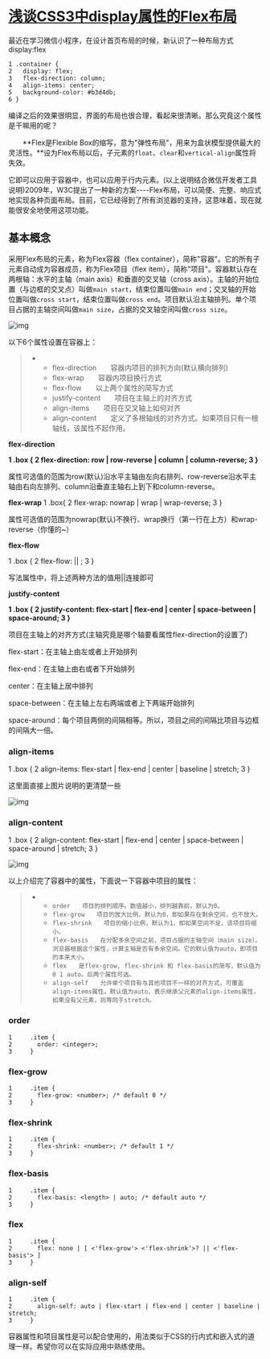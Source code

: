 # [浅谈CSS3中display属性的Flex布局](https://www.cnblogs.com/xuyuntao/articles/6391728.html)



最近在学习微信小程序，在设计首页布局的时候，新认识了一种布局方式display:flex

```
1 .container {
2   display: flex;
3   flex-direction: column;
4   align-items: center;
5   background-color: #b3d4db;
6 }
```

编译之后的效果很明显，界面的布局也很合理，看起来很清晰。那么究竟这个属性是干嘛用的呢？

　　**Flex是Flexible Box的缩写，意为"弹性布局"，用来为盒状模型提供最大的灵活性。**设为Flex布局以后，子元素的`float`、`clear`和`vertical-align`属性将失效。

它即可以应用于容器中，也可以应用于行内元素。(以上说明结合微信开发者工具说明)2009年，W3C提出了一种新的方案----Flex布局，可以简便、完整、响应式地实现各种页面布局。目前，它已经得到了所有浏览器的支持，这意味着，现在就能很安全地使用这项功能。

 

## 基本概念

 

采用Flex布局的元素，称为Flex容器（flex container），简称"容器"。它的所有子元素自动成为容器成员，称为Flex项目（flex item），简称"项目"。容器默认存在两根轴：水平的主轴（main axis）和垂直的交叉轴（cross axis）。主轴的开始位置（与边框的交叉点）叫做`main start`，结束位置叫做`main end`；交叉轴的开始位置叫做`cross start`，结束位置叫做`cross end`。项目默认沿主轴排列。单个项目占据的主轴空间叫做`main size`，占据的交叉轴空间叫做`cross size`。

![img](http://www.ruanyifeng.com/blogimg/asset/2015/bg2015071004.png)

 

 

以下6个属性设置在容器上：

 

> - - flex-direction　　容器内项目的排列方向(默认横向排列)　　
>   - flex-wrap　　容器内项目换行方式
>   - flex-flow　　以上两个属性的简写方式
>   - justify-content　　项目在主轴上的对齐方式
>   - align-items　　项目在交叉轴上如何对齐
>   - align-content　　定义了多根轴线的对齐方式。如果项目只有一根轴线，该属性不起作用。

 

**flex-direction**

 **1 .box { 2 flex-direction: row | row-reverse | column | column-reverse; 3 }** 

属性可选值的范围为row(默认)沿水平主轴由左向右排列、row-reverse沿水平主轴由右向左排列、column沿垂直主轴右上到下和column-reverse。

 

**flex-wrap** 1 .box{ 2 flex-wrap: nowrap | wrap | wrap-reverse; 3 } 

属性可选值的范围为nowrap(默认)不换行、wrap换行（第一行在上方）和wrap-reverse（你懂的~）

 

**flex-flow**

 1 .box { 2 flex-flow: <flex-direction> || <flex-wrap>; 3 } 

写法属性中，将上述两种方法的值用||连接即可

 

**justify-content**

 **1 .box { 2 justify-content: flex-start | flex-end | center | space-between | space-around; 3 }** 

项目在主轴上的对齐方式(主轴究竟是哪个轴要看属性flex-direction的设置了)

flex-start：在主轴上由左或者上开始排列

flex-end：在主轴上由右或者下开始排列

center：在主轴上居中排列

space-between：在主轴上左右两端或者上下两端开始排列

space-around：每个项目两侧的间隔相等。所以，项目之间的间隔比项目与边框的间隔大一倍。

 

 

### align-items

 1 .box { 2 align-items: flex-start | flex-end | center | baseline | stretch; 3 } 

这里面直接上图片说明的更清楚一些

![img](http://www.ruanyifeng.com/blogimg/asset/2015/bg2015071011.png)

### align-content

 1 .box { 2 align-content: flex-start | flex-end | center | space-between | space-around | stretch; 3 } 

![img](http://www.ruanyifeng.com/blogimg/asset/2015/bg2015071012.png)

以上介绍完了容器中的属性，下面说一下容器中项目的属性：

> - - `order　　项目的排列顺序。数值越小，排列越靠前，默认为0。`
>   - `flex-grow　　项目的放大比例，默认为0，即如果存在剩余空间，也不放大。`
>   - `flex-shrink　　项目的缩小比例，默认为1，即如果空间不足，该项目将缩小。`
>   - `flex-basis　　在分配多余空间之前，项目占据的主轴空间（main size）。浏览器根据这个属性，计算主轴是否有多余空间。它的默认值为auto，即项目的本来大小。`
>   - `flex　　是flex-grow, flex-shrink 和 flex-basis的简写，默认值为0 1 auto。后两个属性可选。`
>   - `align-self　　允许单个项目有与其他项目不一样的对齐方式，可覆盖align-items属性。默认值为auto，表示继承父元素的align-items属性，如果没有父元素，则等同于stretch。`

### order

```
1     .item {
2       order: <integer>;
3     }
```

### flex-grow

```
1     .item {
2       flex-grow: <number>; /* default 0 */
3     }
```

### flex-shrink

```
1     .item {
2       flex-shrink: <number>; /* default 1 */
3     }
```

### flex-basis

```
1     .item {
2       flex-basis: <length> | auto; /* default auto */
3     }
```

### flex

```
1     .item {
2       flex: none | [ <'flex-grow'> <'flex-shrink'>? || <'flex-basis'> ]
3     }
```

### align-self

```
1     .item {
2       align-self: auto | flex-start | flex-end | center | baseline | stretch;
3     }
```

 

容器属性和项目属性是可以配合使用的，用法类似于CSS的行内式和嵌入式的道理一样。希望你可以在实际应用中熟练使用。